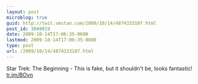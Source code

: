 ```yaml
---
layout: post
microblog: true
guid: http://twit.vmstan.com/2009/10/14/4874333107.html
post_id: 3049919
date: 2009-10-14T17:06:35-0600
lastmod: 2009-10-14T17:06:35-0600
type: post
url: /2009/10/14/4874333107.html
---
```

Star Trek: The Beginning - This is fake, but it shouldn't be, looks fantastic! [tr.im/BOvn](http://tr.im/BOvn)
